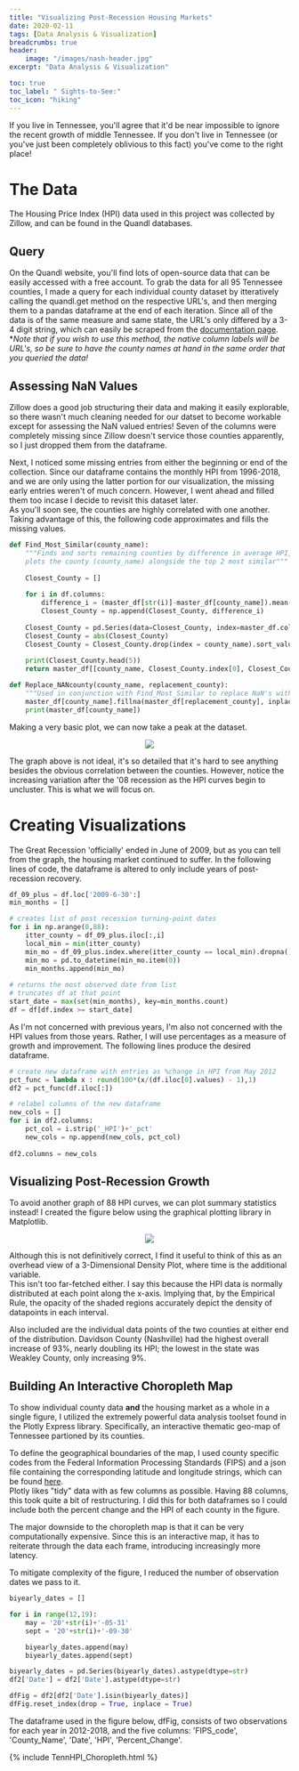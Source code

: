 ```yaml
---
title: "Visualizing Post-Recession Housing Markets"
date: 2020-02-11
tags: [Data Analysis & Visualization]
breadcrumbs: true
header:
    image: "/images/nash-header.jpg"
excerpt: "Data Analysis & Visualization"

toc: true
toc_label: " Sights-to-See:"
toc_icon: "hiking"
---
```


If you live in Tennessee, you'll agree that it'd be near impossible to ignore the recent growth of middle Tennessee. If you don't live in Tennessee (or you've just been completely oblivious to this fact) you've come to the right place!
  
# The Data
The Housing Price Index (HPI) data used in this project was collected by Zillow, and can be found in the Quandl databases.  

## Query
On the Quandl website, you'll find lots of open-source data that can be easily accessed with a free account. To grab the data for all 95 Tennessee counties, I made a query for each individual county dataset by itteratively calling the quandl.get method on the respective URL's, and then merging them to a pandas dataframe at the end of each iteration. Since all of the data is of the same measure and same state, the URL's only differed by a 3-4 digit string, which can easily be scraped from the [documentation page](https://www.quandl.com/data/ZILLOW-Zillow-Real-Estate-Research/documentation).  
**Note that if you wish to use this method, the native column labels will be URL's, so be sure to have the county names at hand in the same order that you queried the data!*  
  
## Assessing NaN Values
Zillow does a good job structuring their data and making it easily explorable, so there wasn't much cleaning needed for our datset to become workable except for assessing the NaN valued entries! Seven of the columns were completely missing since Zillow doesn't service those counties apparently, so I just dropped them from the dataframe.  
  
Next, I noticed some missing entries from either the beginning or end of the collection. Since our dataframe contains the monthly HPI from 1996-2018, and we are only using the latter portion for our visualization, the missing early entries weren't of much concern. However, I went ahead and filled them too incase I decide to revisit this dataset later.  
As you'll soon see, the counties are highly correlated with one another. Taking advantage of this, the following code approximates and fills the missing values.


```python
def Find_Most_Similar(county_name):
    """Finds and sorts remaining counties by difference in average HPI, prints top 5, and 
    plots the county (county_name) alongside the top 2 most similar"""
    
    Closest_County = []
    
    for i in df.columns:
        difference_i = (master_df[str(i)]-master_df[county_name]).mean(0)
        Closest_County = np.append(Closest_County, difference_i)
    
    Closest_County = pd.Series(data=Closest_County, index=master_df.columns.transpose())
    Closest_County = abs(Closest_County)
    Closest_County = Closest_County.drop(index = county_name).sort_values()
    
    print(Closest_County.head(5))
    return master_df[[county_name, Closest_County.index[0], Closest_County.index[1]]].plot()

def Replace_NANcounty(county_name, replacement_county):
    """Used in conjunction with Find_Most_Similar to replace NaN's with best fit"""
    master_df[county_name].fillna(master_df[replacement_county], inplace=True)
    print(master_df[county_name])
```


Making a very basic plot, we can now take a peak at the dataset.  

<p align="center">
  <img src="/images/HPI_linegraph.png">
</p>

The graph above is not ideal, it's so detailed that it's hard to see anything besides the obvious correlation between the counties. However, notice the increasing variation after the '08 recession as the HPI curves begin to uncluster. This is what we will focus on.

# Creating Visualizations
The Great Recession 'officially' ended in June of 2009, but as you can tell from the graph, the housing market continued to suffer. In the following lines of code, the dataframe is altered to only include years of post-recession recovery.


```python
df_09_plus = df.loc['2009-6-30':]
min_months = []

# creates list of post recession turning-point dates
for i in np.arange(0,88):
    itter_county = df_09_plus.iloc[:,i]
    local_min = min(itter_county)
    min_mo = df_09_plus.index.where(itter_county == local_min).dropna().values
    min_mo = pd.to_datetime(min_mo.item(0))
    min_months.append(min_mo)
    
# returns the most observed date from list 
# truncates df at that point
start_date = max(set(min_months), key=min_months.count)
df = df[df.index >= start_date]
```

As I'm not concerned with previous years, I'm also not concerned with the HPI values from those years. Rather, I will use percentages as a measure of growth and improvement. The following lines produce the desired dataframe.


```python
# create new dataframe with entries as %change in HPI from May 2012
pct_func = lambda x : round(100*(x/(df.iloc[0].values) - 1),1)
df2 = pct_func(df.iloc[:])

# relabel columns of the new dataframe
new_cols = []
for i in df2.columns:
    pct_col = i.strip('_HPI')+'_pct'
    new_cols = np.append(new_cols, pct_col)
    
df2.columns = new_cols
```
## Visualizing Post-Recession Growth
To avoid another graph of 88 HPI curves, we can plot summary statistics instead! I created the figure below using the graphical plotting library in Matplotlib.


<p align="center">
  <img src="/images/HPI_Matplotlib_plot.png">
</p>

Although this is not definitively correct, I find it useful to think of this as an overhead view of a 3-Dimensional Density Plot, where time is the additional variable.  
This isn't too far-fetched either. I say this because the HPI data is normally distributed at each point along the x-axis. Implying that, by the Empirical Rule, the opacity of the shaded regions accurately depict the density of datapoints in each interval.  
  
Also included are the individual data points of the two counties at either end of the distribution. Davidson County (Nashville) had the highest overall increase of 93%, nearly doubling its HPI; the lowest in the state was Weakley County, only increasing 9%.  

## Building An Interactive Choropleth Map
To show individual county data **and** the housing market as a whole in a single figure, I utilized the extremely powerful data analysis toolset found in the Plotly Express library. Specifically, an interactive thematic geo-map of Tennessee partioned by its counties.  
  
To define the geographical boundaries of the map, I used county specific codes from the Federal Information Processing Standards (FIPS) and a json file containing the corresponding latitude and longitude strings, which can be found [here](https://raw.githubusercontent.com/plotly/datasets/master/geojson-counties-fips.json).  
Plotly likes "tidy" data with as few columns as possible. Having 88 columns, this took quite a bit of restructuring. I did this for both dataframes so I could include both the percent change and the HPI of each county in the figure.  
  
The major downside to the choropleth map is that it can be very computationally expensive. Since this is an interactive map, it has to reiterate through the data each frame, introducing increasingly more latency.  
  
To mitigate complexity of the figure, I reduced the number of observation dates we pass to it.


```python
biyearly_dates = []

for i in range(12,19):
    may = '20'+str(i)+'-05-31'
    sept = '20'+str(i)+'-09-30'

    biyearly_dates.append(may)
    biyearly_dates.append(sept)

biyearly_dates = pd.Series(biyearly_dates).astype(dtype=str)
df2['Date'] = df2['Date'].astype(dtype=str)

dfFig = df2[df2['Date'].isin(biyearly_dates)]
dfFig.reset_index(drop = True, inplace = True)
```

The dataframe used in the figure below, dfFig, consists of two observations for each year in 2012-2018, and the five columns: 'FIPS_code', 'County_Name', 'Date', 'HPI', 'Percent_Change'.


  
{% include TennHPI_Choropleth.html %}
 

